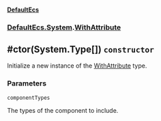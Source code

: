 #### [DefaultEcs](./DefaultEcs.md 'DefaultEcs')
### [DefaultEcs.System](./DefaultEcs.md#DefaultEcs-System 'DefaultEcs.System').[WithAttribute](./DefaultEcs-System-WithAttribute.md 'DefaultEcs.System.WithAttribute')
## #ctor(System.Type[]) `constructor`
Initialize a new instance of the [WithAttribute](./DefaultEcs-System-WithAttribute.md 'DefaultEcs.System.WithAttribute') type.
### Parameters

<a name='DefaultEcs-System-WithAttribute--ctor(System-Type--)-componentTypes'></a>
`componentTypes`

The types of the component to include.

